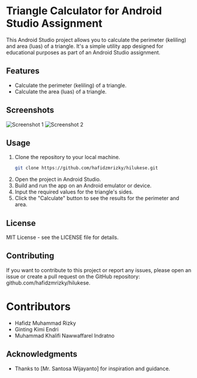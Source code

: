 # Triangle Calculator for Android Studio Assignment
This Android Studio project allows you to calculate the perimeter (keliling) and area (luas) of a triangle. It's a simple utility app designed for educational purposes as part of an Android Studio assignment.

## Features

- Calculate the perimeter (keliling) of a triangle.
- Calculate the area (luas) of a triangle.

## Screenshots

![Screenshot 1](screenshots/screenshot1.png)
![Screenshot 2](screenshots/screenshot2.png)

## Usage

1. Clone the repository to your local machine.
   ```bash
   git clone https://github.com/hafidzmrizky/hilukese.git
   ```
2. Open the project in Android Studio.
3. Build and run the app on an Android emulator or device.
4. Input the required values for the triangle's sides.
5. Click the "Calculate" button to see the results for the perimeter and area.

## License
MIT License - see the LICENSE file for details.

## Contributing
If you want to contribute to this project or report any issues, please open an issue or create a pull request on the GitHub repository: github.com/hafidzmrizky/hilukese.

# Contributors 
- Hafidz Muhammad Rizky
- Ginting Kimi Endri
- Muhammad Khalifi Nawwaffarel Indratno 

## Acknowledgments
- Thanks to [Mr. Santosa Wijayanto] for inspiration and guidance.
